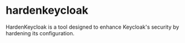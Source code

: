 # hardenkeycloak
HardenKeycloak is a tool designed to enhance Keycloak's security by hardening its configuration. 
